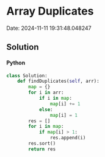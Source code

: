 # Array Duplicates

Date: 2024-11-11 19:31:48.048247

## Solution

#### Python
```python
class Solution:
    def findDuplicates(self, arr):
        map = {}
        for i in arr:
            if i in map:
                map[i] += 1
            else:
                map[i] = 1
        res = []
        for i in map:
            if map[i] > 1:
                res.append(i)
        res.sort()
        return res
 ```